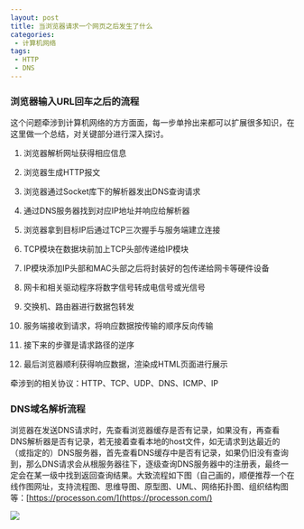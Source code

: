 ```yaml
---
layout: post
title: 当浏览器请求一个网页之后发生了什么
categories:
 - 计算机网络
tags:
 - HTTP
 - DNS
---
```


### 浏览器输入URL回车之后的流程

这个问题牵涉到计算机网络的方方面面，每一步单拎出来都可以扩展很多知识，在这里做一个总结，对关键部分进行深入探讨。

1. 浏览器解析网址获得相应信息

2. 浏览器生成HTTP报文

3. 浏览器通过Socket库下的解析器发出DNS查询请求

   <!-- more -->

4. 通过DNS服务器找到对应IP地址并响应给解析器

5. 浏览器拿到目标IP后通过TCP三次握手与服务端建立连接

6. TCP模块在数据块前加上TCP头部传递给IP模块

7. IP模块添加IP头部和MAC头部之后将封装好的包传递给网卡等硬件设备

8. 网卡和相关驱动程序将数字信号转成电信号或光信号

9. 交换机、路由器进行数据包转发

10. 服务端接收到请求，将响应数据按传输的顺序反向传输

11. 接下来的步骤是请求路径的逆序

12. 最后浏览器顺利获得响应数据，渲染成HTML页面进行展示

牵涉到的相关协议：HTTP、TCP、UDP、DNS、ICMP、IP

### DNS域名解析流程

浏览器在发送DNS请求时，先查看浏览器缓存是否有记录，如果没有，再查看DNS解析器是否有记录，若无接着查看本地的host文件，如无请求到达最近的（或指定的）DNS服务器，首先查看DNS缓存中是否有记录，如果仍旧没有查询到，那么DNS请求会从根服务器往下，逐级查询DNS服务器中的注册表，最终一定会在某一级中找到返回查询结果。大致流程如下图（自己画的，顺便推荐一个在线作图网址，支持流程图、思维导图、原型图、UML、网络拓扑图、组织结构图等：[https://processon.com/](https://processon.com/)

![](http://jianger-upic.test.upcdn.net/uPic/DNS%E6%9F%A5%E8%AF%A2%E6%B5%81%E7%A8%8B.png)
